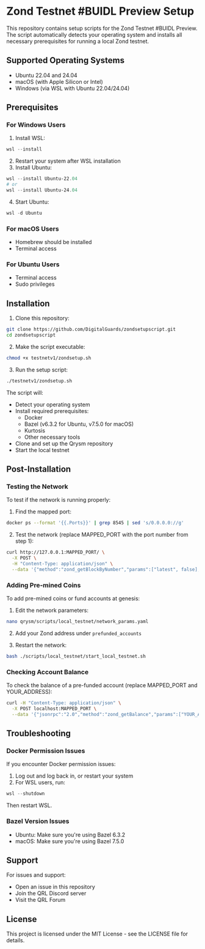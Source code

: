 # Zond Testnet #BUIDL Preview Setup

This repository contains setup scripts for the Zond Testnet #BUIDL Preview. The script automatically detects your operating system and installs all necessary prerequisites for running a local Zond testnet.

## Supported Operating Systems

- Ubuntu 22.04 and 24.04
- macOS (with Apple Silicon or Intel)
- Windows (via WSL with Ubuntu 22.04/24.04)

## Prerequisites

### For Windows Users
1. Install WSL:
```powershell
wsl --install
```
2. Restart your system after WSL installation
3. Install Ubuntu:
```powershell
wsl --install Ubuntu-22.04
# or
wsl --install Ubuntu-24.04
```
4. Start Ubuntu:
```powershell
wsl -d Ubuntu
```

### For macOS Users
- Homebrew should be installed
- Terminal access

### For Ubuntu Users
- Terminal access
- Sudo privileges

## Installation

1. Clone this repository:
```bash
git clone https://github.com/DigitalGuards/zondsetupscript.git
cd zondsetupscript
```

2. Make the script executable:
```bash
chmod +x testnetv1/zondsetup.sh
```

3. Run the setup script:
```bash
./testnetv1/zondsetup.sh
```

The script will:
- Detect your operating system
- Install required prerequisites:
  - Docker
  - Bazel (v6.3.2 for Ubuntu, v7.5.0 for macOS)
  - Kurtosis
  - Other necessary tools
- Clone and set up the Qrysm repository
- Start the local testnet

## Post-Installation

### Testing the Network
To test if the network is running properly:

1. Find the mapped port:
```bash
docker ps --format '{{.Ports}}' | grep 8545 | sed 's/0.0.0.0://g'
```

2. Test the network (replace MAPPED_PORT with the port number from step 1):
```bash
curl http://127.0.0.1:MAPPED_PORT/ \
  -X POST \
  -H "Content-Type: application/json" \
  --data '{"method":"zond_getBlockByNumber","params":["latest", false],"id":1,"jsonrpc":"2.0"}' | jq -e
```

### Adding Pre-mined Coins
To add pre-mined coins or fund accounts at genesis:

1. Edit the network parameters:
```bash
nano qrysm/scripts/local_testnet/network_params.yaml
```

2. Add your Zond address under `prefunded_accounts`

3. Restart the network:
```bash
bash ./scripts/local_testnet/start_local_testnet.sh
```

### Checking Account Balance
To check the balance of a pre-funded account (replace MAPPED_PORT and YOUR_ADDRESS):
```bash
curl -H "Content-Type: application/json" \
  -X POST localhost:MAPPED_PORT \
  --data '{"jsonrpc":"2.0","method":"zond_getBalance","params":["YOUR_ADDRESS", "latest"],"id":1}'
```

## Troubleshooting

### Docker Permission Issues
If you encounter Docker permission issues:

1. Log out and log back in, or restart your system
2. For WSL users, run:
```powershell
wsl --shutdown
```
Then restart WSL.

### Bazel Version Issues
- Ubuntu: Make sure you're using Bazel 6.3.2
- macOS: Make sure you're using Bazel 7.5.0

## Support

For issues and support:
- Open an issue in this repository
- Join the QRL Discord server
- Visit the QRL Forum

## License

This project is licensed under the MIT License - see the LICENSE file for details.
